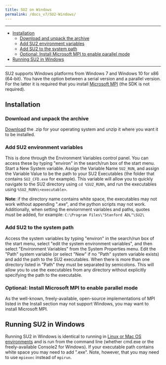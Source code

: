 ```yaml
---
title: SU2 on Windows
permalink: /docs_v7/SU2-Windows/
---
```


---

- [Installation](#installation)
  - [Download and unpack the archive](#download-and-unpack-the-archive)
  - [Add SU2 environment variables](#add-su2-environment-variables)
  - [Add SU2 to the system path](#add-su2-to-the-system-path)
  - [Optional: Install Microsoft MPI to enable parallel mode](#optional-install-microsoft-mpi-to-enable-parallel-mode)
- [Running SU2 in Windows](#running-su2-in-windows)

---

SU2 supports Windows platforms from Windows 7 and Windows 10 for x86 (64-bit). You have the option between a serial version and a parallel version. For the latter it is required that you install [Microsoft MPI](https://www.microsoft.com/en-us/download/details.aspx?id=100593) (the SDK is not required). 

## Installation 

### Download and unpack the archive
[Download](/docs_v7/Download/) the .zip for your operating system and unzip it where you want it to be installed. 

### Add SU2 environment variables
This is done through the Environment Variables control panel.  You can access these by typing "environ" in the search/run box of the start menu.  Start a New System variable.  Assign the Variable Name `SU2_RUN`, and assign the Variable Value to be the path to your SU2 Executables (the folder that contains `SU2_CFD.exe` for example). This variable will allow you to quickly navigate to the SU2 directory using `cd %SU2_RUN%`, and run the executables using `%SU2_RUN%\<executable>`.

**Note**: if the directory name contains white space, the executables may not work without appending ".exe", and the python scripts may not work. Additionally, when setting the enviornment variables and paths, quotes must be added, for example: `C:\Program Files\"Stanford ADL"\SU2\`

### Add SU2 to the system path
Access the system variables by typing "environ" in the search/run box of the start menu, select "edit the system environment variables", and then select "Environment Variables" from the System Properties menu. Edit the "Path" system variable (or select "New" if no "Path" system variable exists) and add the path to the SU2 executables. When there is more than one directory listed in "Path" they must be separated by semicolons. This will allow you to use the executables from any directory without explicitly specifying the path to the executable. 

### Optional: Install Microsoft MPI to enable parallel mode
As the well-known, freely-available, open-source implementations of MPI listed in the Install section may not support Windows, you may want to install Microsoft MPI. 

## Running SU2 in Windows

Running SU2 in Windows is identical to running in [Linux or Mac OS environments](/docs_v7/Execution/) and is run from the command line (whether cmd.exe or the freely-available Console2 for Windows). If your executable path contains white space you may need to add ".exe". Note, however, that you may need to use `mpiexec` instead of `mpirun`. 

